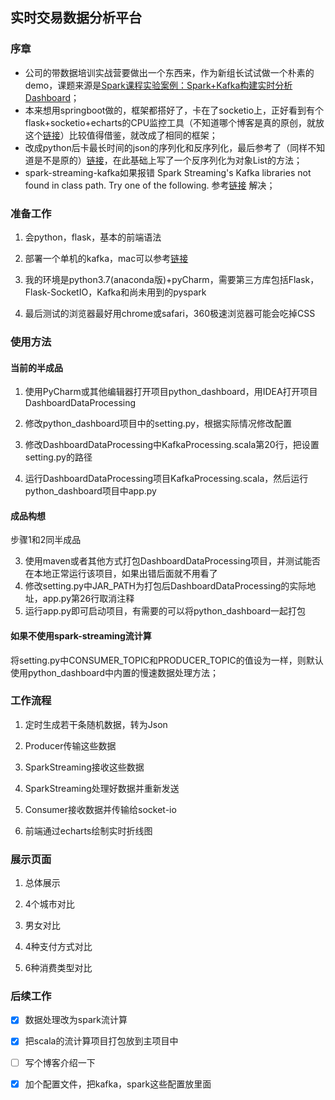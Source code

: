 ## 实时交易数据分析平台
### 序章
+ 公司的带数据培训实战营要做出一个东西来，作为新组长试试做一个朴素的demo，课题来源是[Spark课程实验案例：Spark+Kafka构建实时分析Dashboard](http://dblab.xmu.edu.cn/post/8274/)；
+ 本来想用springboot做的，框架都搭好了，卡在了socketio上，正好看到有个flask+socketio+echarts的CPU监控工具（不知道哪个博客是真的原创，就放这个[链接](https://www.cnblogs.com/hhh5460/p/7397006.html)）比较值得借鉴，就改成了相同的框架；
+ 改成python后卡最长时间的json的序列化和反序列化，最后参考了（同样不知道是不是原的）[链接](https://www.cnblogs.com/magic8sky/p/10475704.html)，在此基础上写了一个反序列化为对象List的方法；
+ spark-streaming-kafka如果报错 Spark Streaming's Kafka libraries not found in class path. Try one of the following. 参考[链接](https://blog.csdn.net/weixin_40161254/article/details/103296937) 解决；

### 准备工作
1. 会python，flask，基本的前端语法

2. 部署一个单机的kafka，mac可以参考[链接](https://www.jianshu.com/p/23b75520a632)

3. 我的环境是python3.7(anaconda版)+pyCharm，需要第三方库包括Flask，Flask-SocketIO，Kafka和尚未用到的pyspark

4. 最后测试的浏览器最好用chrome或safari，360极速浏览器可能会吃掉CSS

   

### 使用方法

####  当前的半成品

1. 使用PyCharm或其他编辑器打开项目python_dashboard，用IDEA打开项目DashboardDataProcessing

2. 修改python_dashboard项目中的setting.py，根据实际情况修改配置

3. 修改DashboardDataProcessing中KafkaProcessing.scala第20行，把设置setting.py的路径

4. 运行DashboardDataProcessing项目KafkaProcessing.scala，然后运行python_dashboard项目中app.py

#### 成品构想

步骤1和2同半成品

3. 使用maven或者其他方式打包DashboardDataProcessing项目，并测试能否在本地正常运行该项目，如果出错后面就不用看了
4. 修改setting.py中JAR_PATH为打包后DashboardDataProcessing的实际地址，app.py第26行取消注释
5. 运行app.py即可启动项目，有需要的可以将python_dashboard一起打包

#### 如果不使用spark-streaming流计算

将setting.py中CONSUMER_TOPIC和PRODUCER_TOPIC的值设为一样，则默认使用python_dashboard中内置的慢速数据处理方法；



### 工作流程
1. 定时生成若干条随机数据，转为Json

2. Producer传输这些数据

3. SparkStreaming接收这些数据

4. SparkStreaming处理好数据并重新发送

5. Consumer接收数据并传输给socket-io

6. 前端通过echarts绘制实时折线图

   

### 展示页面
1. 总体展示

2. 4个城市对比

3. 男女对比

4. 4种支付方式对比

5. 6种消费类型对比

   

### 后续工作
- [x] 数据处理改为spark流计算
- [x] 把scala的流计算项目打包放到主项目中
- [ ] 写个博客介绍一下
- [x] 加个配置文件，把kafka，spark这些配置放里面

